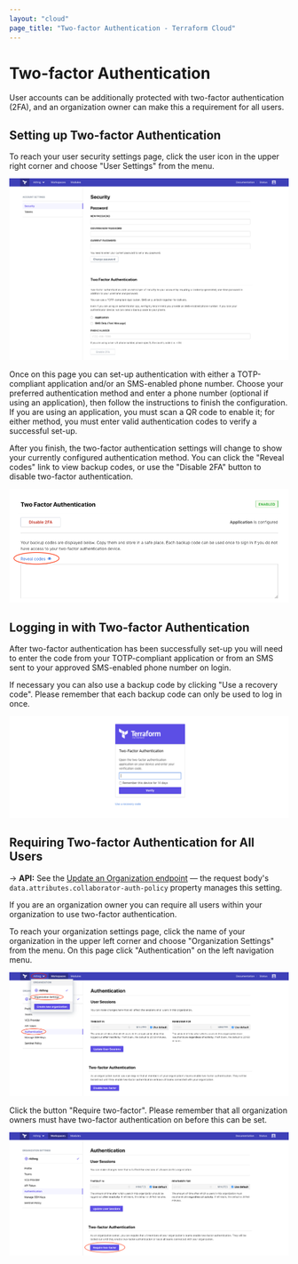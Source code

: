```yaml
---
layout: "cloud"
page_title: "Two-factor Authentication - Terraform Cloud"
---
```


# Two-factor Authentication

User accounts can be additionally protected with two-factor authentication (2FA), and an organization owner can make this a requirement for all users.

## Setting up Two-factor Authentication

To reach your user security settings page, click the user icon in the upper right corner and choose "User Settings" from the menu.

![The two-factor authentication page in user settings](./images/2fa-user-settings.png)

Once on this page you can set-up authentication with either a TOTP-compliant application and/or an SMS-enabled phone number. Choose your preferred authentication method and enter a phone number (optional if using an application), then follow the instructions to finish the configuration. If you are using an application, you must scan a QR code to enable it; for either method, you must enter valid authentication codes to verify a successful set-up.

After you finish, the two-factor authentication settings will change to show your currently configured authentication method. You can click the "Reveal codes" link to view backup codes, or use the "Disable 2FA" button to disable two-factor authentication.

![The two-factor authentication page after successful set-up](./images/2fa-backup-codes.png)

## Logging in with Two-factor Authentication

After two-factor authentication has been successfully set-up you will need to enter the code from your TOTP-compliant application or from an SMS sent to your approved SMS-enabled phone number on login.

If necessary you can also use a backup code by clicking "Use a recovery code". Please remember that each backup code can only be used to log in once.

![The two-factor authentication login page](./images/2fa-user-login.png)

## Requiring Two-factor Authentication for All Users

-> **API:** See the [Update an Organization endpoint](../api/organizations.html#update-an-organization) — the request body's `data.attributes.collaborator-auth-policy` property manages this setting.

If you are an organization owner you can require all users within your organization to use two-factor authentication.

To reach your organization settings page, click the name of your organization in the upper left corner and choose "Organization Settings" from the menu. On this page click "Authentication" on the left navigation menu.

![The two-factor authentication organization settings](./images/2fa-org-settings.png)

Click the button "Require two-factor". Please remember that all organization owners must have two-factor authentication on before this can be set.

![The two-factor authentication button for organization 2fa enforcement](./images/2fa-org-button.png)
